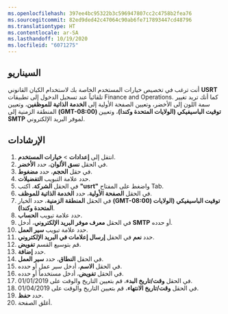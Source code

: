 ```yaml
---
ms.openlocfilehash: 397ee4bc95322b3c596947807cc2c4758b2fea76
ms.sourcegitcommit: 82ed9ded42c47064c90ab6fe717893447cd48796
ms.translationtype: HT
ms.contentlocale: ar-SA
ms.lasthandoff: 10/19/2020
ms.locfileid: "6071275"
---
```

## <a name="scenario"></a>السيناريو

أنت ترغب في تخصيص خيارات المستخدم الخاصة بك لاستخدام الكيان القانوني **USRT** تلقائياً عند تسجيل الدخول إلى تطبيقات Finance and Operations. كما أنك تريد تغيير سمة اللون إلى الأخضر، وتعيين الصفحة الأولية إلى **الخدمة الذاتية للموظفين**، وتعيين المنطقة الزمنية إلى **(GMT-08:00) توقيت الباسيفيكي (الولايات المتحدة وكندا)**، وتعيين **SMTP** لموفر البريد الإلكتروني. 


## <a name="instructions"></a>الإرشادات 

1. انتقل إلى **إعدادات** > **خيارات المستخدم**.
1. في الحقل **نسق الألوان**، حدد **الأخضر**.
1. في حقل **الحجم**، حدد **مضغوط**.
1. حدد علامة التبويب **التفضيلات**.
1. في الحقل **الشركة**، اكتب **"usrt"** واضغط على المفتاح Tab.
1. في الحقل **الصفحة الأولية**، حدد **الخدمة الذاتية للموظف**.
1. في الحقل **المنطقة الزمنية**، حدد الخيار **(GMT-08:00) توقيت الباسيفيكي (الولايات المتحدة وكندا)**.
1. حدد علامة تبويب **الحساب**.
1. في الحقل **معرف موفر البريد الإلكتروني**، أدخل **SMTP** أو حدده.
1. حدد علامة تبويب **سير العمل**.
1. حدد **نعم** في الحقل **إرسال إعلامات في البريد الإلكتروني**.
1. قم بتوسيع القسم **تفويض**.
1. حدد **إضافة**.
1. في الحقل **النطاق**، حدد **سير العمل**.
1. في الحقل **الاسم**، أدخل سير عمل أو حدده.
1. في الحقل **تفويض**، أدخل مستخدماً أو حدده.
1. في الحقل **وقت/تاريخ البدء**، قم بتعيين التاريخ والوقت على 01/01/2019.
1. في الحقل **وقت/تاريخ الانتهاء**، قم بتعيين التاريخ والوقت على 01/04/2019.
1. حدد **حفظ**.
1. أغلق الصفحة.



